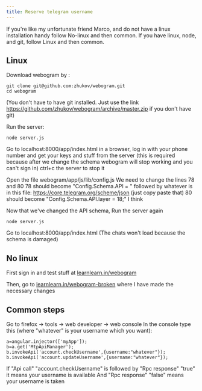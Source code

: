 ```yaml
---
title: Reserve telegram username
---
```


If you're like my unfortunate friend Marco, and do not have a linux installation handy follow No-linux and then common.
If you have linux, node, and git, follow Linux and then common.

Linux
---

Download webogram by :

    git clone git@github.com:zhukov/webogram.git
    cd webogram

(You don't have to have git installed. Just use the link https://github.com/zhukov/webogram/archive/master.zip if you don't have git)

Run the server: 

    node server.js

Go to localhost:8000/app/index.html in a browser, log in with your phone number and get your keys and stuff from the server (this is required because after we change the schema webogram will stop working and you can't sign in)
ctrl+c the server to stop it

Open the file webogram/app/js/lib/config.js
We need to change the lines 78 and 80
78 should become "Config.Schema.API = " followed by whatever is in this file: https://core.telegram.org/scheme/json (just copy paste that)
80 should become "Config.Schema.API.layer = 18;" I think

Now that we've changed the API schema, 
Run the server again

    node server.js

Go to localhost:8000/app/index.html (The chats won't load because the schema is damaged)


No linux
----
First sign in and test stuff at [learnlearn.in/webogram](http://learnlearn.in/webogram)

Then, go to [learnlearn.in/webogram-broken](http://learnlearn.in/webogram-broken) where I have made the necessary changes


Common steps
----
Go to firefox -> tools -> web developer -> web console
In the console type this (where "whatever" is your username which you want):

	a=angular.injector(['myApp']);
	b=a.get('MtpApiManager');
	b.invokeApi('account.checkUsername',{username:"whatever"});
	b.invokeApi('account.updateUsername',{username:"whatever"});


If "Api call" "account.checkUsername" is followed by "Rpc response" "true" it means your username is available
And "Rpc response" "false" means your username is taken